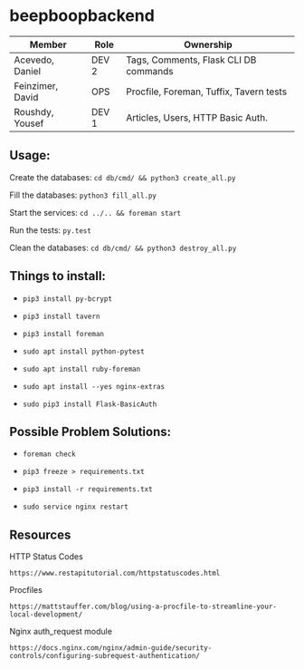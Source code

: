 # beepboopbackend

| Member           | Role  | Ownership                               |
|------------------|-------|-----------------------------------------|
| Acevedo, Daniel  | DEV 2 | Tags, Comments, Flask CLI DB commands   |
| Feinzimer, David | OPS   | Procfile, Foreman, Tuffix, Tavern tests |
| Roushdy, Yousef  | DEV 1 | Articles, Users, HTTP Basic Auth.       |



## Usage:

Create the databases: `cd db/cmd/ && python3 create_all.py`

Fill the databases: `python3 fill_all.py`

Start the services: `cd ../.. && foreman start`

Run the tests: `py.test`

Clean the databases: `cd db/cmd/ && python3 destroy_all.py`



## Things to install:

- `pip3 install py-bcrypt`

- `pip3 install tavern`

- `pip3 install foreman`

- `sudo apt install python-pytest`

- `sudo apt install ruby-foreman`

- `sudo apt install --yes nginx-extras`

- `sudo pip3 install Flask-BasicAuth`



## Possible Problem Solutions:

- `foreman check`

- `pip3 freeze > requirements.txt`

- `pip3 install -r requirements.txt`

- `sudo service nginx restart`



## Resources

HTTP Status Codes

    https://www.restapitutorial.com/httpstatuscodes.html

Procfiles

    https://mattstauffer.com/blog/using-a-procfile-to-streamline-your-local-development/

Nginx auth_request module

    https://docs.nginx.com/nginx/admin-guide/security-controls/configuring-subrequest-authentication/
